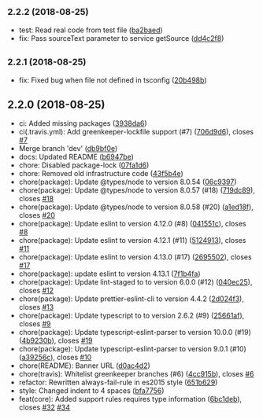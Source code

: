 ## <small>2.2.2 (2018-08-25)</small>

* test: Read real code from test file ([ba2baed](https://github.com/unlight/eslint-plugin-tslint2/commit/ba2baed))
* fix: Pass sourceText parameter to service getSource ([dd4c2f8](https://github.com/unlight/eslint-plugin-tslint2/commit/dd4c2f8))

## <small>2.2.1 (2018-08-25)</small>

* fix: Fixed bug when file not defined in tsconfig ([20b498b](https://github.com/unlight/eslint-plugin-tslint2/commit/20b498b))

## 2.2.0 (2018-08-25)

* ci: Added missing packages ([3938da6](https://github.com/unlight/eslint-plugin-tslint2/commit/3938da6))
* ci(.travis.yml): Add greenkeeper-lockfile support (#7) ([706d9d6](https://github.com/unlight/eslint-plugin-tslint2/commit/706d9d6)), closes [#7](https://github.com/unlight/eslint-plugin-tslint2/issues/7)
* Merge branch 'dev' ([db9bf0e](https://github.com/unlight/eslint-plugin-tslint2/commit/db9bf0e))
* docs: Updated README ([b6947be](https://github.com/unlight/eslint-plugin-tslint2/commit/b6947be))
* chore: Disabled package-lock ([07fa1d6](https://github.com/unlight/eslint-plugin-tslint2/commit/07fa1d6))
* chore: Removed old infrastructure code ([43f5b4e](https://github.com/unlight/eslint-plugin-tslint2/commit/43f5b4e))
* chore(package): Update @types/node to version 8.0.54 ([06c9397](https://github.com/unlight/eslint-plugin-tslint2/commit/06c9397))
* chore(package): Update @types/node to version 8.0.57 (#18) ([719dc89](https://github.com/unlight/eslint-plugin-tslint2/commit/719dc89)), closes [#18](https://github.com/unlight/eslint-plugin-tslint2/issues/18)
* chore(package): Update @types/node to version 8.0.58 (#20) ([a1ed18f](https://github.com/unlight/eslint-plugin-tslint2/commit/a1ed18f)), closes [#20](https://github.com/unlight/eslint-plugin-tslint2/issues/20)
* chore(package): Update eslint to version 4.12.0 (#8) ([041551c](https://github.com/unlight/eslint-plugin-tslint2/commit/041551c)), closes [#8](https://github.com/unlight/eslint-plugin-tslint2/issues/8)
* chore(package): Update eslint to version 4.12.1 (#11) ([5124913](https://github.com/unlight/eslint-plugin-tslint2/commit/5124913)), closes [#11](https://github.com/unlight/eslint-plugin-tslint2/issues/11)
* chore(package): Update eslint to version 4.13.0 (#17) ([2695502](https://github.com/unlight/eslint-plugin-tslint2/commit/2695502)), closes [#17](https://github.com/unlight/eslint-plugin-tslint2/issues/17)
* chore(package): update eslint to version 4.13.1 ([7f1b4fa](https://github.com/unlight/eslint-plugin-tslint2/commit/7f1b4fa))
* chore(package): Update lint-staged to to version 6.0.0 (#12) ([040ec25](https://github.com/unlight/eslint-plugin-tslint2/commit/040ec25)), closes [#12](https://github.com/unlight/eslint-plugin-tslint2/issues/12)
* chore(package): Update prettier-eslint-cli to version 4.4.2 ([2d024f3](https://github.com/unlight/eslint-plugin-tslint2/commit/2d024f3)), closes [#13](https://github.com/unlight/eslint-plugin-tslint2/issues/13)
* chore(package): Update typescript to to version 2.6.2 (#9) ([25661af](https://github.com/unlight/eslint-plugin-tslint2/commit/25661af)), closes [#9](https://github.com/unlight/eslint-plugin-tslint2/issues/9)
* chore(package): Update typescript-eslint-parser to version 10.0.0 (#19) ([4b9230b](https://github.com/unlight/eslint-plugin-tslint2/commit/4b9230b)), closes [#19](https://github.com/unlight/eslint-plugin-tslint2/issues/19)
* chore(package): Update typescript-eslint-parser to version 9.0.1 (#10) ([a39256c](https://github.com/unlight/eslint-plugin-tslint2/commit/a39256c)), closes [#10](https://github.com/unlight/eslint-plugin-tslint2/issues/10)
* chore(README): Banner URL ([d0ac4d2](https://github.com/unlight/eslint-plugin-tslint2/commit/d0ac4d2))
* chore(travis): Whitelist greenkeeper branches (#6) ([4cc915b](https://github.com/unlight/eslint-plugin-tslint2/commit/4cc915b)), closes [#6](https://github.com/unlight/eslint-plugin-tslint2/issues/6)
* refactor: Rewritten always-fail-rule in es2015 style ([651b629](https://github.com/unlight/eslint-plugin-tslint2/commit/651b629))
* style: Changed indent to 4 spaces ([bfa7756](https://github.com/unlight/eslint-plugin-tslint2/commit/bfa7756))
* feat(core): Added support rules requires type information ([6bc1deb](https://github.com/unlight/eslint-plugin-tslint2/commit/6bc1deb)), closes [#32](https://github.com/unlight/eslint-plugin-tslint2/issues/32) [#34](https://github.com/unlight/eslint-plugin-tslint2/issues/34)
